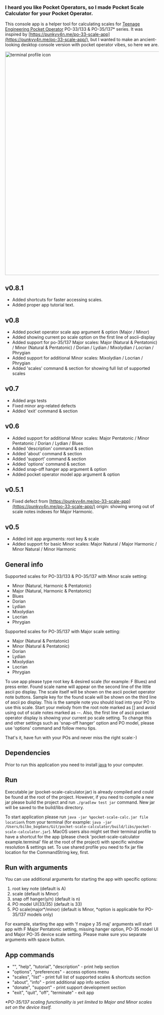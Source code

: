 ### I heard you like Pocket Operators, so I made Pocket Scale Calculator for your Pocket Operator.

This console app is a helper tool for calculating scales
for [Teenage Engineering Pocket Operator](https://teenage.engineering/products/po) PO-33/133 & PO-35/137* series.
It was inspired by [https://punkyv4n.me/po-33-scale-app](https://punkyv4n.me/po-33-scale-app/), but I wanted to make an
ancient-looking desktop console version with pocket operator vibes, so here we are.

<img width="733" alt="terminal profile icon" src="https://user-images.githubusercontent.com/107914638/174764479-71575b0c-8d04-44ac-a7aa-f6825d45ce23.png">

## v0.8.1

* Added shortcuts for faster accessing scales.
* Added proper app tutorial text.

## v0.8

* Added pocket operator scale app argument & option (Major / Minor)
* Added showing current po scale option on the first line of ascii-display
* Added support for po-35/137 Major scales: Major (Natural & Pentatonic) / Minor (Natural & Pentatonic) / Dorian /
  Lydian / Mixolydian / Locrian / Phrygian
* Added support for additional Minor scales: Mixolydian / Locrian / Phrygian
* Added 'scales' command & section for showing full list of supported scales

## v0.7

* Added args tests
* Fixed minor arg-related defects
* Added 'exit' command & section

## v0.6

* Added support for additional Minor scales: Major Pentatonic / Minor Pentatonic / Dorian / Lydian / Blues
* Added 'description' command & section
* Added 'about' command & section
* Added 'support' command & section
* Added 'options' command & section
* Added snap-off hanger app argument & option
* Added pocket operator model app argument & option

## v0.5.1

* Fixed defect from [https://punkyv4n.me/po-33-scale-app](https://punkyv4n.me/po-33-scale-app/) origin: showing wrong
  out of scale notes indexes for Major Harmonic.

## v0.5

* Added init app arguments: root key & scale
* Added support for basic Minor scales: Major Natural / Major Harmonic / Minor Natural / Minor Harmonic

## General info

Supported scales for PO-33/133 & PO-35/137 with Minor scale setting:

* Minor (Natural, Harmonic & Pentatonic)
* Major (Natural, Harmonic & Pentatonic)
* Blues
* Dorian
* Lydian
* Mixolydian
* Locrian
* Phrygian

Supported scales for PO-35/137 with Major scale setting:

* Major (Natural & Pentatonic)
* Minor (Natural & Pentatonic)
* Dorian
* Lydian
* Mixolydian
* Locrian
* Phrygian

To use app please type root key & desired scale (for example: F Blues) and press enter. Found scale name will appear on
the second line of the little ascii po display. The scale itself will be shown on the ascii pocket operator note
buttons. Sample key for the found scale will be shown on the third line of ascii po display. This is the sample note you
should load into your PO to use this scale. Start your melody from the root note marked as [] and avoid using out of
scale notes marked as --. Also, the first line of ascii pocket operator display is showing your current po scale
setting. To change this and other settings such as 'snap-off hanger' option and PO model, please use 'options' command
and follow menu tips.

That's it, have fun with your POs and never miss the right scale:-)

## Dependencies

Prior to run this application you need to
install [java](https://www.java.com/en/download/help/download_options.html) to your computer.

## Run

Executable jar (pocket-scale-calculator.jar) is already compiled and could be found at the root of the project.
However, if you need to compile a new jar please build the project and run `./gradlew test jar` command. New jar will
be saved to the build/libs directory.

To start application please run `java -jar %pocket-scale-calc.jar file location%` from your terminal (for
example: `java -jar /Users/bilbo_bogdans/Git/pocket-scale-calculator/build/libs/pocket-scale-calculator.jar`).
MacOS users also might set their terminal profile to have a shortcut for the app (please check 'pocket-scale-calculator
example.terminal' file at the root of the project) with specific window resolution & settings set. To use shared profile
you need to fix jar file location for the CommandString key, first.

## Run with arguments

You can use additional arguments for starting the app with specific options:

1. root key note (default is A)
2. scale (default is Minor)
3. snap off hanger(y/n) (default is n)
4. PO model UI(33/35) (default is 33)
5. PO scale(major*/minor) (default is Minor, *option is applicable for PO-35/137 models only)

For example, starting the app with 'f majpe y 35 maj' arguments will start app with F Major Pentatonic setting, missing
hanger option, PO-35 model UI and Major PO-35 device scale setting. Please make sure you separate arguments with space
button.

## App commands

* "", "help", "tutorial", "description" - print help section
* "options", "preferences" - access options menu
* "scales", "list" - print full list of supported scales & shortcuts section
* "about", "info" - print additional app info section
* "donate", "support" - print support development section
* "exit", "quit", "off", "terminate" - exit app

_*PO-35/137 scaling functionality is yet limited to Major and Minor scales set on the device itself._